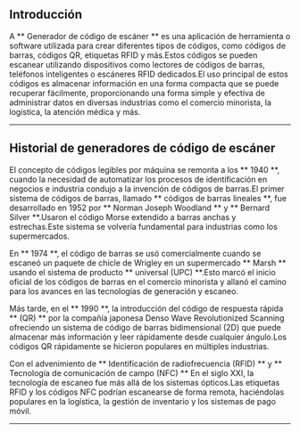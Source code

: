 ## Introducción
A ** Generador de código de escáner ** es una aplicación de herramienta o software utilizada para crear diferentes tipos de códigos, como códigos de barras, códigos QR, etiquetas RFID y más.Estos códigos se pueden escanear utilizando dispositivos como lectores de códigos de barras, teléfonos inteligentes o escáneres RFID dedicados.El uso principal de estos códigos es almacenar información en una forma compacta que se puede recuperar fácilmente, proporcionando una forma simple y efectiva de administrar datos en diversas industrias como el comercio minorista, la logística, la atención médica y más.

---

## Historial de generadores de código de escáner

El concepto de códigos legibles por máquina se remonta a los ** 1940 **, cuando la necesidad de automatizar los procesos de identificación en negocios e industria condujo a la invención de códigos de barras.El primer sistema de códigos de barras, llamado ** códigos de barras lineales **, fue desarrollado en 1952 por ** Norman Joseph Woodland ** y ** Bernard Silver **.Usaron el código Morse extendido a barras anchas y estrechas.Este sistema se volvería fundamental para industrias como los supermercados.

En ** 1974 **, el código de barras se usó comercialmente cuando se escaneó un paquete de chicle de Wrigley en un supermercado ** Marsh ** usando el sistema de producto ** universal (UPC) **.Esto marcó el inicio oficial de los códigos de barras en el comercio minorista y allanó el camino para los avances en las tecnologías de generación y escaneo.

Más tarde, en el ** 1990 **, la introducción del código de respuesta rápida ** (QR) ** por la compañía japonesa Denso Wave Revolutionized Scanning ofreciendo un sistema de código de barras bidimensional (2D) que puede almacenar más información y leer rápidamente desde cualquier ángulo.Los códigos QR rápidamente se hicieron populares en múltiples industrias.

Con el advenimiento de ** Identificación de radiofrecuencia (RFID) ** y ** Tecnología de comunicación de campo (NFC) ** En el siglo XXI, la tecnología de escaneo fue más allá de los sistemas ópticos.Las etiquetas RFID y los códigos NFC podrían escanearse de forma remota, haciéndolas populares en la logística, la gestión de inventario y los sistemas de pago móvil.

---